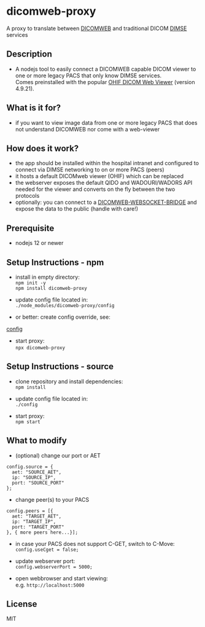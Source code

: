 # dicomweb-proxy

A proxy to translate between [DICOMWEB](https://www.dicomstandard.org/dicomweb) and traditional DICOM [DIMSE](https://dicom.nema.org/medical/dicom/current/output/chtml/part07/sect_7.5.html) services

## Description
* A nodejs tool to easily connect a DICOMWEB capable DICOM viewer to one or more legacy PACS that only know DIMSE services.  
Comes preinstalled with the popular [OHIF DICOM Web Viewer](https://github.com/OHIF/Viewers) (version 4.9.21).

## What is it for?

* if you want to view image data from one or more legacy PACS that does not understand DICOMWEB nor come with a web-viewer

## How does it work?

* the app should be installed within the hospital intranet and configured to connect via DIMSE networking to on or more PACS (peers)
* it hosts a default DICOMweb viewer (OHIF) which can be replaced
* the webserver exposes the default QIDO and WADOURI/WADORS API needed for the viewer and converts on the fly between the two protocols
* optionally: you can connect to a [DICOMWEB-WEBSOCKET-BRIDGE](https://github.com/knopkem/dicomweb-websocket-bridge) and expose the data to the public (handle with care!)

## Prerequisite

* nodejs 12 or newer

## Setup Instructions - npm

* install in empty directory:  
```npm init -y```  
```npm install dicomweb-proxy```

* update config file located in:  
```./node_modules/dicomweb-proxy/config```

* or better: create config override, see:

[config](https://www.npmjs.com/package/config)

* start proxy:  
```npx dicomweb-proxy```

## Setup Instructions - source

* clone repository and install dependencies:  
```npm install```

* update config file located in:  
```./config```

* start proxy:  
```npm start```

## What to modify
* (optional) change our port or AET 

```
config.source = {
  aet: "SOURCE_AET",
  ip: "SOURCE_IP",
  port: "SOURCE_PORT"
};
```

* change peer(s) to your PACS

```
config.peers = [{
  aet: "TARGET_AET",
  ip: "TARGET_IP",
  port: "TARGET_PORT"
}, { more peers here...}];
```

* in case your PACS does not support C-GET, switch to C-Move:  
```config.useCget = false;```

* update webserver port:  
```config.webserverPort = 5000;```

* open webbrowser and start viewing:  
e.g. ```http://localhost:5000```

## License
MIT

